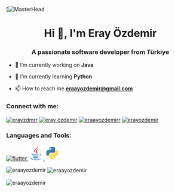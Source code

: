  [![MasterHead](https://www.turing.com/blog/wp-content/uploads/2022/02/programminng-languages-for-ai-scaled.jpg)

<h1 align="center">Hi 👋, I'm Eray Özdemir</h1>
<h3 align="center">A passionate software developer from Türkiye</h3>

- 🔭 I’m currently working on **Java**

- 🌱 I’m currently learning **Python**

- 📫 How to reach me **eraayozdemir@gmail.com**

<h3 align="left">Connect with me:</h3>
<p align="left">
<a href="https://twitter.com/erayzdmrr" target="blank"><img align="center" src="https://raw.githubusercontent.com/rahuldkjain/github-profile-readme-generator/master/src/images/icons/Social/twitter.svg" alt="erayzdmrr" height="30" width="40" /></a>
<a href="https://linkedin.com/in/eray özdemir" target="blank"><img align="center" src="https://raw.githubusercontent.com/rahuldkjain/github-profile-readme-generator/master/src/images/icons/Social/linked-in-alt.svg" alt="eray özdemir" height="30" width="40" /></a>
<a href="https://instagram.com/eraayozdemi̇rr" target="blank"><img align="center" src="https://raw.githubusercontent.com/rahuldkjain/github-profile-readme-generator/master/src/images/icons/Social/instagram.svg" alt="eraayozdemi̇rr" height="30" width="40" /></a>
<a href="https://discord.gg/erayozdemir" target="blank"><img align="center" src="https://raw.githubusercontent.com/rahuldkjain/github-profile-readme-generator/master/src/images/icons/Social/discord.svg" alt="erayozdemir" height="30" width="40" /></a>
</p>

<h3 align="left">Languages and Tools:</h3>
<p align="left"> <a href="https://flutter.dev" target="_blank" rel="noreferrer"> <img src="https://www.vectorlogo.zone/logos/flutterio/flutterio-icon.svg" alt="flutter" width="40" height="40"/> </a> <a href="https://www.java.com" target="_blank" rel="noreferrer"> <img src="https://raw.githubusercontent.com/devicons/devicon/master/icons/java/java-original.svg" alt="java" width="40" height="40"/> </a> <a href="https://www.python.org" target="_blank" rel="noreferrer"> <img src="https://raw.githubusercontent.com/devicons/devicon/master/icons/python/python-original.svg" alt="python" width="40" height="40"/> </a> </p>

<p><img align="left" src="https://github-readme-stats.vercel.app/api/top-langs?username=eraayozdemir&show_icons=true&locale=en&layout=compact" alt="eraayozdemir" /></p>

<p>&nbsp;<img align="center" src="https://github-readme-stats.vercel.app/api?username=eraayozdemir&show_icons=true&locale=en" alt="eraayozdemir" /></p>

<p><img align="center" src="https://github-readme-streak-stats.herokuapp.com/?user=eraayozdemir&" alt="eraayozdemir" /></p>
